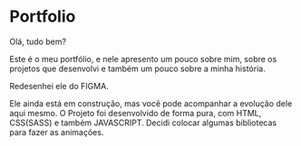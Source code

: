 # Portfolio

Olá, tudo bem? 

Este é o meu portfólio, e nele apresento um pouco sobre mim, sobre os projetos que desenvolvi e também um pouco sobre a minha história.

Redesenhei ele do FIGMA.

Ele ainda está em construção, mas você pode acompanhar a evolução dele aqui mesmo.
O Projeto foi desenvolvido de forma pura, com HTML, CSS(SASS) e também JAVASCRIPT.
Decidi colocar algumas bibliotecas para fazer as animações.
